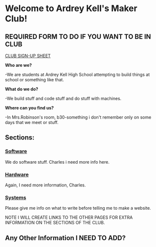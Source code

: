 # Welcome to Ardrey Kell's Maker Club!

## REQUIRED FORM TO DO IF YOU WANT TO BE IN CLUB
[CLUB SIGN-UP SHEET](https://goo.gl/forms/OLAcnNZqATJGFplv2)

**Who are we?**

-We are students at Ardrey Kell High School attempting to build things at school or something like that.

**What do we do?**

-We build stuff and code stuff and do stuff with machines.

**Where can you find us?**

-In Mrs.Robinson's room, b30-something i don't remember only on some days that we meet or stuff.

## Sections:

### [Software](/Software)
We do software stuff. Charles i need more info here.
### [Hardware](/Hardware)
Again, I need more information, Charles.
### [Systems](/Systems)
Please give me info on what to write before telling me to make a website.


NOTE I WILL CREATE LINKS TO THE OTHER PAGES FOR EXTRA INFORMATION ON THE SECTIONS OF THE CLUB.

## Any Other Information I NEED TO ADD?
